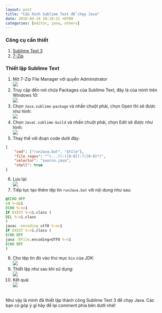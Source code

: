 ```yaml
---
layout: post
title: "Cấu hình Sublime Text để chạy Java"
date: 2016-04-19 19:19:21 +0700
categories: [editor, java, others]
---
```


### Công cụ cần thiết

1. [Sublime Text 3](https://www.sublimetext.com/3)
2. [7-Zip](https://www.7-zip.org/)

### Thiết lập Sublime Text

1. Mở 7-Zip File Manager với quyền Administrator<br/>
   ![](/static/img/_posts/7-Zip-File-Manager.png)
2. Truy cập đến nơi chứa Packages của Sublime Text, đây là của mình trên Windows 10:<br/>
   ![](/static/img/_posts/7-Zip-File-Manager-Open.png)
3. Chọn `Java.sublime-package` và nhấn chuột phải, chọn Open thì sẽ được như hình:<br/>
   ![](/static/img/_posts/7-Zip-File-Manager-Open-2.png)
4. Chọn `JavaC.sublime-build` và nhấn chuột phải, chọn Edit sẽ được như hình:<br/>
   ![](/static/img/_posts/7-Zip-File-Manager-Open-3.png)
5. Thay thế với đoạn code dưới đây:

```json
{
	"cmd": ["runJava.bat", "$file"],
	"file_regex": "^(...?):([0-9]):?([0-9]*)",
	"selector": "source.java",
	"shell": true
}
```

6. Lưu lại:<br/>
   ![](/static/img/_posts/7-Zip-File-Manager-Open-4.png)
7. Tiếp tục tạo thêm tệp tin `runJava.bat` với nội dung như sau:<br/>

```bat
@ECHO OFF
cd %~dp1
ECHO %~nx1 
IF EXIST %~n1.class (
DEL %~n1.class
)
javac -encoding utf8 %~nx1
IF EXIST %~n1.class (
ECHO OFF
java -Dfile.encoding=UTF8 %~n1
ECHO OFF
)
```

8. Cho tệp tin đó vào thư mục `bin` của JDK:<br/>
   ![](/static/img/_posts/Run-Java-Bin.PNG)
9. Thiết lập như sau khi sử dụng:<br/>
   ![](/static/img/_posts/JavaC.png)
10. Kết quả:<br/>
    ![](/static/img/_posts/Java-in-Sublime.PNG)

<br/>
Như vậy là mình đã thiết lập thành công Sublime Text 3 để chạy Java.
Các bạn có góp ý gì hãy để lại comment phía bên dưới nhé!
